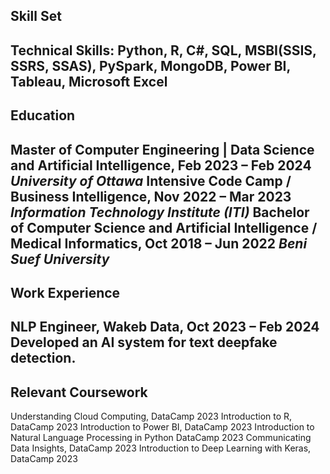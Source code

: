 ## Skill Set 
Technical Skills: Python, R, C#, SQL, MSBI(SSIS, SSRS, SSAS), PySpark, MongoDB, Power BI, Tableau, Microsoft Excel
----
## Education
Master of Computer Engineering | Data Science and Artificial Intelligence,	Feb 2023 – Feb 2024
*University of Ottawa*
Intensive Code Camp / Business Intelligence,	Nov 2022 – Mar 2023
*Information Technology Institute (ITI)*
Bachelor of Computer Science and Artificial Intelligence / Medical Informatics, 	Oct 2018 – Jun 2022
*Beni Suef University*
---
## Work Experience 
NLP Engineer, Wakeb Data, Oct 2023 – Feb 2024
Developed an AI system for text deepfake detection. 
---
## Relevant Coursework 
Understanding Cloud Computing, DataCamp 	2023
Introduction to R, DataCamp 	2023
Introduction to Power BI, DataCamp 	2023
Introduction to Natural Language Processing in Python DataCamp 	2023
Communicating Data Insights, DataCamp 	2023
Introduction to Deep Learning with Keras, DataCamp	2023

